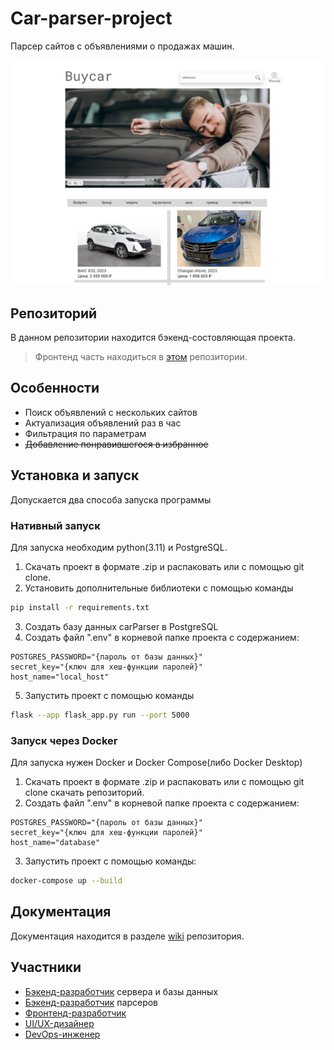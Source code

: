 # Car-parser-project
Парсер сайтов с объявлениями о продажах машин.

![ScreenShot](screenshot.jpg)
## Репозиторий
В данном репозитории находится бэкенд-состовляющая проекта.
> Фронтенд часть находиться в [этом](https://github.com/karinaKarinakarinaKarina/buycarsite_front) репозитории.
## Особенности
- Поиск объявлений с нескольких сайтов
- Актуализация объявлений раз в час
- Фильтрация по параметрам
- ~~Добавление понравившегося в избранное~~
## Установка и запуск
Допускается два способа запуска программы
### Нативный запуск
Для запуска необходим python(3.11) и PostgreSQL.
1. Скачать проект в формате .zip и распаковать или с помощью git clone.
2. Установить дополнительные библиотеки с помощью команды
```bash
pip install -r requirements.txt
```
3. Создать базу данных carParser в PostgreSQL
4. Создать файл ".env" в корневой папке проекта с содержанием:
```
POSTGRES_PASSWORD="{пароль от базы данных}"
secret_key="{ключ для хеш-функции паролей}"
host_name="local_host"
```
5. Запустить проект с помощью команды
```bash
flask --app flask_app.py run --port 5000
```
### Запуск через Docker
Для запуска нужен Docker и Docker Compose(либо Docker Desktop)
1. Скачать проект в формате .zip и распаковать или с помощью git clone скачать репозиторий.
2. Создать файл ".env" в корневой папке проекта с содержанием:
```
POSTGRES_PASSWORD="{пароль от базы данных}"
secret_key="{ключ для хеш-функции паролей}"
host_name="database"
```
3. Запустить проект с помощью команды:
```bash
docker-compose up --build
```
## Документация
Документация находится в разделе [wiki](https://github.com/HROMAYAKOZA/Car-parser-project-back/wiki) репозитория.
## Участники
- [Бэкенд-разработчик](https://github.com/haribo0372) сервера и базы данных
- [Бэкенд-разработчик](https://github.com/deBath) парсеров
- [Фронтенд-разработчик](https://github.com/Sn0wEagle1)
- [UI/UX-дизайнер](https://github.com/karinaKarinakarinaKarina)
- [DevOps-инженер](https://github.com/HROMAYAKOZA)